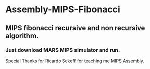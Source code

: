 # Assembly-MIPS-Fibonacci
## MIPS fibonacci recursive and non recursive algorithm.
### Just download MARS MIPS simulator and run. 
Special Thanks for Ricardo Sekeff for teaching me MIPS Assembly.
